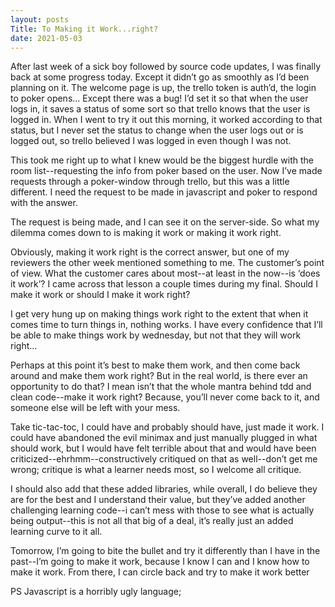 ```yaml
---
layout: posts
Title: To Making it Work...right?
date: 2021-05-03
---
```


After last week of a sick boy followed by source code updates, I was finally back at some progress today.  Except it didn’t go as smoothly as I’d been planning on it.  The welcome page is up, the trello token is auth’d, the login to poker opens…  Except there was a bug!  I’d set it so that when the user logs in, it saves a status of some sort so that trello knows that the user is logged in.  When I went to try it out this morning, it worked according to that status, but I never set the status to change when the user logs out or is logged out, so trello believed I was logged in even though I was not.

This took me right up to what I knew would be the biggest hurdle with the room list--requesting the info from poker based on the user.  Now I’ve made requests through a poker-window through trello, but this was a little different.  I need the request to be made in javascript and poker to respond with the answer.

The request is being made, and I can see it on the server-side.  So what my dilemma comes down to is making it work or making it work right.

Obviously, making it work right is the correct answer, but one of my reviewers the other week mentioned something to me.  The customer’s point of view.  What the customer cares about most--at least in the now--is ‘does it work’?  I came across that lesson a couple times during my final.  Should I make it work or should I make it work right?

I get very hung up on making things work right to the extent that when it comes time to turn things in, nothing works.  I have every confidence that I’ll be able to make things work by wednesday, but not that they will work right…

Perhaps at this point it’s best to make them work, and then come back around and make them work right?  But in the real world, is there ever an opportunity to do that?  I mean isn’t that the whole mantra behind tdd and clean code--make it work right?  Because, you’ll never come back to it, and someone else will be left with your mess.

Take tic-tac-toc, I could have and probably should have, just made it work.  I could have abandoned the evil minimax and just manually plugged in what should work, but I would have felt terrible about that and would have been criticized--ehrhmm--constructively critiqued on that as well--don’t get me wrong; critique is what a learner needs most, so I welcome all critique.

I should also add that these added libraries, while overall, I do believe they are for the best and I understand their value, but they’ve added another challenging learning code--i can’t mess with those to see what is actually being output--this is not all that big of a deal, it’s really just an added learning curve to it all.

Tomorrow, I’m going to bite the bullet and try it differently than I have in the past--I’m going to make it work, because I know I can and I know how to make it work.  From there, I can circle back and try to make it work better

PS Javascript is a horribly ugly language;



